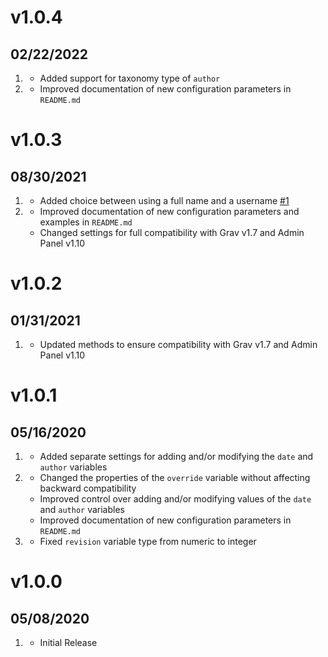 # v1.0.4
## 02/22/2022

1. [](#new)
    * Added support for taxonomy type of `author`
1. [](#improved)
    * Improved documentation of new configuration parameters in `README.md`

# v1.0.3
## 08/30/2021

1. [](#new)
    * Added choice between using a full name and a username [#1](https://github.com/petira/grav-plugin-stamp/issues/1)
1. [](#improved)
    * Improved documentation of new configuration parameters and examples in `README.md`
    * Changed settings for full compatibility with Grav v1.7 and Admin Panel v1.10

# v1.0.2
## 01/31/2021

1. [](#improved)
    * Updated methods to ensure compatibility with Grav v1.7 and Admin Panel v1.10

# v1.0.1
## 05/16/2020

1. [](#new)
    * Added separate settings for adding and/or modifying the `date` and `author` variables
1. [](#improved)
    * Changed the properties of the `override` variable without affecting backward compatibility
    * Improved control over adding and/or modifying values of the `date` and `author` variables
    * Improved documentation of new configuration parameters in `README.md`
1. [](#bugfix)
    * Fixed `revision` variable type from numeric to integer

# v1.0.0
##  05/08/2020

1. [](#new)
    * Initial Release

